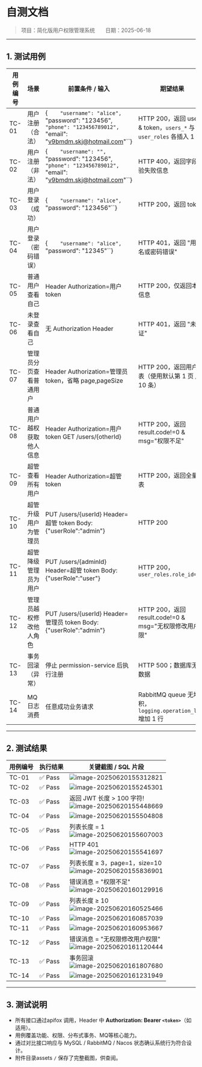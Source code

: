 # 自测文档

> 项目：简化版用户权限管理系统  日期：2025-06-18

---

## 1. 测试用例

| 用例编号 | 场景                     | 前置条件 / 输入                                                                                                                                                   | 期望结果                                                                 |
| -------- | ------------------------ | ----------------------------------------------------------------------------------------------------------------------------------------------------------------- | ------------------------------------------------------------------------ |
| TC-01    | 用户注册（合法）         | {``    "username": "alice",``    "password": "123456",``    "phone": "123456789012",``    "email": "v9bmdm.skj@hotmail.com"``} | HTTP 200，返回 userId & token，`users_*` 与 `user_roles` 各插入 1 行 |
| TC-02    | 用户注册（非法）         | {``    "username": "",``    "password": "123456",``    "phone": "123456789012",``    "email": "v9bmdm.skj@hotmail.com"``}      | HTTP 400，返回字段校验失败信息                                           |
| TC-03    | 用户登录（成功）         | {``    "username": "alice",``    "password": "123456"``}                                                                                     | HTTP 200，返回 token                                                     |
| TC-04    | 用户登录（密码错误）     | {``    "username": "alice",``    "password": "12345"``}                                                                                      | HTTP 401，返回 "用户名或密码错误"                                        |
| TC-05    | 普通用户查看自己         | Header Authorization=用户 token                                                                                                                                   | HTTP 200，仅返回本人信息                                                 |
| TC-06    | 未登录查看自己           | 无 Authorization Header                                                                                                                                           | HTTP 401，返回 "未认证"                                                  |
| TC-07    | 管理员分页查看普通用户   | Header Authorization=管理员 token，省略 page,pageSize                                                                                                             | HTTP 200，返回用户列表（使用默认第 1 页 / 10 条）                        |
| TC-08    | 普通用户越权获取他人信息 | Header Authorization=用户 token GET /users/{otherId}                                                                                                              | HTTP 200，返回 result.code!=0 & msg="权限不足"                           |
| TC-09    | 超管查看所有用户         | Header Authorization=超管 token                                                                                                                                   | HTTP 200，返回全量列表                                                   |
| TC-10    | 超管升级用户为管理员     | PUT /users/{userId} Header=超管 token Body: {"userRole":"admin"}                                                                                                  | HTTP 200                                                                 |
| TC-11    | 超管降级管理员为用户     | PUT /users/{adminId} Header=超管 token Body: {"userRole":"user"}                                                                                                  | HTTP 200，`user_roles.role_id=2`                                       |
| TC-12    | 管理员越权修改他人角色   | PUT /users/{userId} Header=管理员 token Body: {"userRole":"admin"}                                                                                                | HTTP 200，返回 result.code!=0 & msg="无权限修改用户权限"                 |
| TC-13    | 事务回滚（异常）         | 停止 permission-service 后执行注册                                                                                                                                | HTTP 500；数据库无脏数据                                                 |
| TC-14    | MQ 日志消费              | 任意成功业务请求                                                                                                                                                  | RabbitMQ queue 无堆积，`logging.operation_logs` 增加 1 行              |

---

## 2. 测试结果

| 用例编号 | 执行结果 | 关键截图 / SQL 片段                                                                                 |
| -------- | -------- | --------------------------------------------------------------------------------------------------- |
| TC-01    | ✅ Pass  | ![image-20250620155312821](./assets/image-20250620155312821.png)                                      |
| TC-02    | ✅ Pass  | ![image-20250620155245301](./assets/image-20250620155245301.png)                                      |
| TC-03    | ✅ Pass  | 返回 JWT 长度 > 100 字符!<br />![image-20250620155448669](./assets/image-20250620155448669.png)       |
| TC-04    | ✅ Pass  | ![image-20250620155504808](./assets/image-20250620155504808.png)                                      |
| TC-05    | ✅ Pass  | 列表长度 = 1<br />![image-20250620155607003](./assets/image-20250620155607003.png)                    |
| TC-06    | ✅ Pass  | HTTP 401<br />![image-20250620155541697](./assets/image-20250620155541697.png)                        |
| TC-07    | ✅ Pass  | 列表长度 ≥ 3，page=1，size=10<br />![image-20250620155836901](./assets/image-20250620155836901.png)  |
| TC-08    | ✅ Pass  | 错误消息 = "权限不足"<br />![image-20250620160129916](./assets/image-20250620160129916.png)           |
| TC-09    | ✅ Pass  | 列表长度 ≥ 10<br />![image-20250620160525466](./assets/image-20250620160525466.png)                  |
| TC-10    | ✅ Pass  | ![image-20250620160857039](./assets/image-20250620160857039.png)                                      |
| TC-11    | ✅ Pass  | ![image-20250620160953667](./assets/image-20250620160953667.png)                                      |
| TC-12    | ✅ Pass  | 错误消息 = "无权限修改用户权限"<br />![image-20250620161120444](./assets/image-20250620161120444.png) |
| TC-13    | ✅ Pass  | 事务回滚<br />![image-20250620161807680](./assets/image-20250620161807680.png)                        |
| TC-14    | ✅ Pass  | ![image-20250620161231949](./assets/image-20250620161231949.png)                                      |

---

## 3. 测试说明

* 所有接口通过apifox 调用，Header 中 **Authorization: Bearer `<token>`**（如适用）。
* 用例覆盖功能、权限、分布式事务、MQ等核心能力。
* 通过对比接口响应与 MySQL / RabbitMQ / Nacos 状态确认系统行为符合设计。
* 附件目录assets `/` 保存了完整截图，供查阅。
